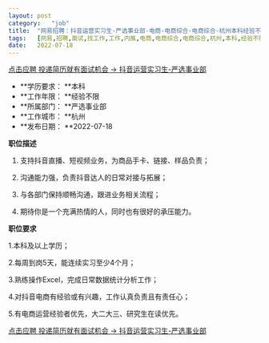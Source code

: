 ```yaml
---
layout:	post
category:	"job"
title:	"网易招聘：抖音运营实习生-严选事业部-电商-电商综合-电商综合-杭州本科经验不限"
tags:	[网易,招聘,面试,找工作,工作,内推,电商,电商综合,电商综合,杭州,本科,经验不限]
date:	2022-07-18
---
```


[点击应聘 投递简历就有面试机会 ->  抖音运营实习生-严选事业部](http://mobile.bole.netease.com/bole/boleDetail?id=40583&employeeId=346f03c3cda5f04c&key=all)



- **学历要求： **本科
- **工作年限： **经验不限
- **所属部门： **严选事业部
- **工作城市： **杭州
- **发布日期： **2022-07-18



**职位描述**

1. 支持抖音直播、短视频业务，为商品手卡、链接、样品负责；

2. 沟通能力强，负责抖音达人的日常对接与拓展；

3. 与各部门保持顺畅沟通，跟进业务相关流程；

4. 期待你是一个充满热情的人，同时也有很好的承压能力。



**职位要求**

1.本科及以上学历；

2.每周到岗5天，能连续实习至少4个月；

3.熟练操作Excel，完成日常数据统计分析工作；

4.对抖音电商有经验或有兴趣，工作认真负责且有责任心；

5.有电商运营经验者优先，大二大三、研究生在读优先。



[点击应聘 投递简历就有面试机会 ->  抖音运营实习生-严选事业部](http://mobile.bole.netease.com/bole/boleDetail?id=40583&employeeId=346f03c3cda5f04c&key=all)